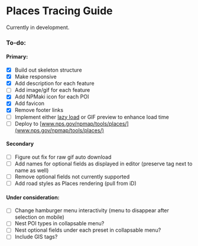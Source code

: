 # Places Tracing Guide

Currently in development.

### To-do:

#### Primary:

- [X] Build out skeleton structure
- [X] Make responsive
- [X] Add description for each feature
- [ ] Add image/gif for each feature
- [X] Add NPMaki icon for each POI
- [X] Add favicon
- [X] Remove footer links
- [ ] Implement either [lazy load](http://www.appelsiini.net/projects/lazyload) or GIF preview to enhance load time
- [ ] Deploy to [www.nps.gov/npmap/tools/places/](www.nps.gov/npmap/tools/places/)

#### Secondary

- [ ] Figure out fix for raw gif auto download
- [ ] Add names for optional fields as displayed in editor (preserve tag next to name as well)
- [ ] Remove optional fields not currently supported
- [ ] Add road styles as Places rendering (pull from iD)

#### Under consideration:

- [ ] Change hamburger menu interactivity (menu to disappear after selection on mobile) 
- [ ] Nest POI types in collapsable menu?
- [ ] Nest optional fields under each preset in collapsable menu?
- [ ] Include GIS tags?